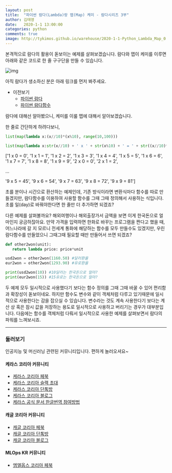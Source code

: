 ```yaml
---
layout: post
title:  "파이썬 람다(Lambda)랑 맵(Map) 케미 - 람다시리즈 3부"
author: 김태영
date:   2020-1-1 13:00:00
categories: python
comments: true
image: http://tykimos.github.io/warehouse/2020-1-1-Python_Lambda_Map_0.png
---
```


본격적으로 람다의 활용이 돋보이는 예제를 살펴보겠습니다. 람다와 맵이 케미를 이루면 아래와 같은 코드로 한 줄 구구단을 만들 수 있습니다.

![img](http://tykimos.github.io/warehouse/2020-1-1-Python_Lambda_Map_0.png)

아직 람다가 생소하신 분은 아래 링크를 먼저 봐주세요. 

* 이전보기
   * [파이썬 람다](https://tykimos.github.io/2019/12/25/Python_Lambda/)
   * [파이썬 람다함수](https://tykimos.github.io/2019/12/29/Python_Lambda_Function/)

람다에 대해선 알아봤으니, 케미를 이룰 맵에 대해서 알아보겠습니다.


한 줄로 간단하게 하려다보니, 

```python
list(map(lambda x:(x//10)*(x%10), range(10,100)))
```

```python
list(map(lambda x:str(x//10) + ' x ' + str(x%10) + ' = ' + str((x//10)*(x%10)), range(10,100)))
```

   ['1 x 0 = 0',
   '1 x 1 = 1',
   '1 x 2 = 2',
   '1 x 3 = 3',
   '1 x 4 = 4',
   '1 x 5 = 5',
   '1 x 6 = 6',
   '1 x 7 = 7',
   '1 x 8 = 8',
   '1 x 9 = 9',
   '2 x 0 = 0',
   '2 x 1 = 2',

   ...
   
   '9 x 5 = 45',
   '9 x 6 = 54',
   '9 x 7 = 63',
   '9 x 8 = 72',
   '9 x 9 = 81']   

초를 분이나 시간으로 환산하는 예제인데, 기존 방식이라면 변환식마다 함수를 따로 만들겠지만, 람다함수를 이용하여 사용할 함수를 그때 그때 정의해서 사용하는 식입니다. 초를 일(day)로 바꿔야한다면 한 줄만 더 추가하면 되겠죠?

다른 예제를 살펴볼까요? 해외여행이나 해외출장가서 금액을 보면 이게 한국돈으로 얼마인지 궁금하잖아요. 만약 가격을 입력하면 한화로 바꾸는 프로그램을 짠다고 했을 때, 어느나라에 갈 지 모르니 전세계 통화에 해당하는
함수를 모두 만들수도 있겠지만, 우린 람다함수를 만들었으니 그때그때 필요할 때만 만들어서 쓰면 되겠죠?

```python
def other2won(unit):
   return lambda price: price*unit

usd2won = other2won(1160.50) #달러환율
eur2won = other2won(1293.90) #유로환율

print(usd2won(10)) #10달러는 한국돈으로 얼마?
print(eur2won(15)) #15유로는 한국돈으로 얼마?
```

두 예제 모두 일시적으로 사용했다기 보다는 함수 정의를 그때 그때 바꿀 수 있어 편리함과 확장성이 돋보이네요. 하지만 함수도 변수와 같이 객체처럼 다루고 있기때문에 일시적으로 사용한다는 감을 잡으실 수 있습니다. 변수라는 것도 계속 사용한다기 보다는 계산 상 혹은 잠시
값을 저장하는 용도로 일시적으로 사용하고 버리기는 경우가 대부분입니다. 다음에는 함수를 객체처럼 다뤄서 일시적으로 사용한 예제를 살펴보면서 람다의 파워를 느껴보시죠.

---

### 둘러보기

인공지능 및 머신러닝 관련된 커뮤니티입니다. 편하게 놀러오셔요~

#### 케라스 코리아 커뮤니티

* [케라스 코리아 페북](https://www.facebook.com/groups/KerasKorea/)
* [케라스 코리아 슬랙 초대](https://join.slack.com/t/keraskorea/shared_invite/enQtNTUzMTUxMzIyMzg4LWQ3YmQ1YTdmNTYxOTAwZTExNmFmOGM3M2QyMjIyNzYwYTY2YTY2ZjBlNDNlZDdmMTU0NGVjYzFkMWYxNzE0ZDA)
* [케라스 코리아 단톡방](https://open.kakao.com/o/g93MSBV)
* [케라스 코리아 블로그](http://keraskorea.github.io)
* [케라스 공식 문서 한글번역 참여방법](https://tykimos.github.io/2019/02/06/Contribution_of_Keras_Document_to_Korean_Translation/)

#### 캐글 코리아 커뮤니티

* [캐글 코리아 페북](https://www.facebook.com/groups/KaggleKoreaOpenGroup/)
* [캐글 코리아 단톡방](https://open.kakao.com/o/gP24T89)
* [캐글 코리아 블로그](https://kaggle-kr.tistory.com/)

#### MLOps KR 커뮤니티

* [엠엘옵스 코리아 페북](https://www.facebook.com/groups/MLOpsKR/)
